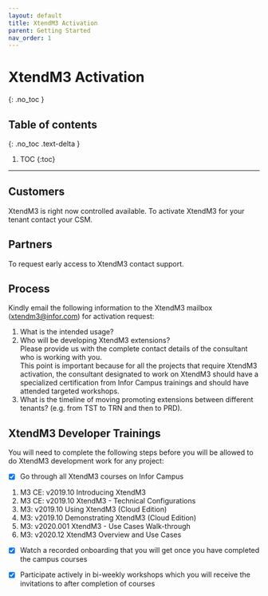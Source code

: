 ```yaml
---
layout: default
title: XtendM3 Activation
parent: Getting Started
nav_order: 1
---
```


# XtendM3 Activation
{: .no_toc }

## Table of contents
{: .no_toc .text-delta }

1. TOC
{:toc}

---

## Customers
XtendM3 is right now controlled available. To activate XtendM3 for your tenant contact your CSM. 

## Partners
To request early access to XtendM3 contact support.

## Process
Kindly email the following information to the XtendM3 mailbox ([xtendm3@infor.com](mailto://xtendm3@infor.com)) for activation request:     
1. What is the intended usage?  
2. Who will be developing XtendM3 extensions?  
Please provide us with the complete contact details of the consultant who is working with you.  
This point is important because for all the projects that require XtendM3 activation, the consultant designated to work on XtendM3 should have a specialized certification from Infor Campus trainings and should have attended targeted workshops. 
3.	What is the timeline of moving promoting extensions between different tenants? (e.g. from TST to TRN and then to PRD).  

## XtendM3 Developer Trainings
You will need to complete the following steps before you will be allowed to do XtendM3 development work for any project:   

- [x] Go through all XtendM3 courses on Infor Campus  
 1. M3 CE: v2019.10 Introducing XtendM3
 2. M3 CE: v2019.10 XtendM3 - Technical Configurations
 3. M3: v2019.10 Using XtendM3 (Cloud Edition)
 4. M3: v2019.10 Demonstrating XtendM3 (Cloud Edition)
 5. M3: v2020.001 XtendM3 - Use Cases Walk-through
 6. M3: v2020.12 XtendM3 Overview and Use Cases

- [x] Watch a recorded onboarding that you will get once you have completed the campus courses  

- [x] Participate actively in bi-weekly workshops which you will receive the invitations to after completion of courses  
